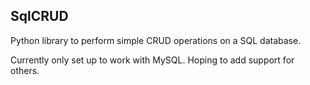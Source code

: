 SqlCRUD
-------

Python library to perform simple CRUD operations on a SQL database.

Currently only set up to work with MySQL.
Hoping to add support for others.

